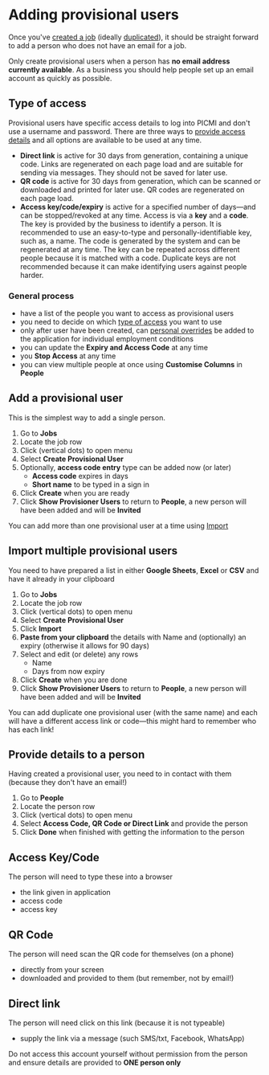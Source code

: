 # Adding provisional users

Once you've [created a job](creating-a-job.md) (ideally [duplicated](duplicate-a-job.md)), it should be straight forward to add a person who does not have an email for a job. 

<prompt>

Only create provisional users when a person has **no email address currently available**. As a business you should help people set up an email account as quickly as possible.

</prompt>

<box>

## Type of access
Provisional users have specific access details to log into PICMI and don't use a username and password. There are three ways to [provide access details](#provide-details-to-a-person) and all options are available to be used at any time.

* **Direct link** is active for 30 days from generation, containing a unique code. Links are regenerated on each page load and are suitable for sending via messages. They should not be saved for later use.
* **QR code** is active for 30 days from generation, which can be scanned or downloaded and printed for later use. QR codes are regenerated on each page load.
* **Access key/code/expiry** is active for a specified number of days—and can be stopped/revoked at any time. Access is via a **key** and a **code**. The key is provided by the business to identify a person. It is recommended to use an easy-to-type and personally-identifiable key, such as, a name. The code is generated by the system and can be regenerated at any time. The key can be repeated across different people because it is matched with a code. Duplicate keys are not recommended because it can make identifying users against people harder.

</box>

<box>

### General process

* have a list of the people you want to access as provisional users
* you need to decide on which [type of access](#type-of-access) you want to use
* only after user have been created, can [personal overrides](creating-individual-employment-conditions) be added to the application for individual employment conditions
* you can update the **Expiry and Access Code** at any time
* you **Stop Access** at any time
* you can view multiple people at once using <span class="mdi mdi-cog-outline"></span> **Customise Columns** in **People**

</box>

<instructions>

## Add a provisional user

This is the simplest way to add a single person.

1. Go to **Jobs**
2. Locate the job row <span class="mdi mdi-checkbox-marked-outline"></span>
3. Click <span class="mdi mdi-dots-vertical"/> (vertical dots) to open menu
4. Select **Create Provisional User**
5. Optionally, **access code entry** type can be added now (or later)
   * **Access code** expires in days
   * **Short name** to be typed in a sign in
6. Click **Create** when you are ready
7. Click **Show Provisioner Users** to return to **People**, a new person will have been added and will be **Invited**

<prompt>

You can add more than one provisional user at a time using [Import](#import-multiple-provisional-users)

</prompt>

</instructions>

<instructions>

## Import multiple provisional users

You need to have prepared a list in either **Google Sheets**, **Excel** or **CSV** and have it already in your clipboard

1. Go to **Jobs**
2. Locate the job row <span class="mdi mdi-checkbox-marked-outline"></span>
3. Click <span class="mdi mdi-dots-vertical"/> (vertical dots) to open menu
4. Select **Create Provisional User**
5. Click **Import**
6. **Paste from your clipboard** the details with Name and (optionally) an expiry (otherwise it allows for 90 days)
7. Select and edit (or delete) any rows
   * Name
   * Days from now expiry
8. Click **Create** when you are done
9. Click **Show Provisioner Users** to return to **People**, a new person will have been added and will be **Invited**


<prompt>

You can add duplicate one provisional user (with the same name) and each will have a different access link or code—this might hard to remember who has each link!

</prompt>

</instructions>


<instructions>

## Provide details to a person

Having created a provisional user, you need to in contact with them (because they don't have an email!)

1. Go to **People**
2. Locate the person row <span class="mdi mdi-checkbox-marked-outline"></span>
3. Click <span class="mdi mdi-dots-vertical"/> (vertical dots) to open menu
4. Select **Access Code, QR Code or Direct Link** and provide the person
5. Click **Done** when finished with getting the information to the person

<box>

## Access Key/Code

The person will need to type these into a browser

* the link given in application
* access code
* access key

</box>

<box>

## QR Code

The person will need scan the QR code for themselves (on a phone)

* directly from your screen
* downloaded and provided to them (but remember, not by email!)

</box>

<box>

## Direct link

The person will need click on this link (because it is not typeable)

* supply the link via a message (such SMS/txt, Facebook, WhatsApp)

</box>


<prompt>

Do not access this account yourself without permission from the person and ensure details are provided to **ONE person only**

</prompt>

</instructions>

